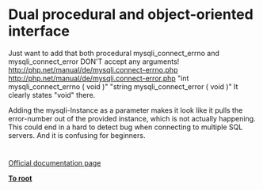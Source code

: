 # Dual procedural and object-oriented interface





Just want to add that both procedural mysqli_connect_errno and mysqli_connect_error DON&apos;T accept any arguments!
http://php.net/manual/de/mysqli.connect-errno.php
http://php.net/manual/de/mysqli.connect-error.php
&quot;int mysqli_connect_errno ( void )&quot;
&quot;string mysqli_connect_error ( void )&quot;
It clearly states &quot;void&quot; there.

Adding the mysqli-Instance as a parameter makes it look like it pulls the error-number out of the provided instance, which is not actually happening. This could end in a hard to detect bug when connecting to multiple SQL servers.
And it is confusing for beginners.

  

#

[Official documentation page](https://www.php.net/manual/en/mysqli.quickstart.dual-interface.php)

**[To root](/README.md)**